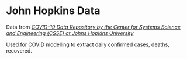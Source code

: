 # John Hopkins Data

Data from _[COVID-19 Data Repository by the Center for Systems Science and Engineering (CSSE) at Johns Hopkins University](https://github.com/CSSEGISandData/COVID-19)_

Used for COVID modelling to extract daily confirmed cases, deaths, recovered.
 
